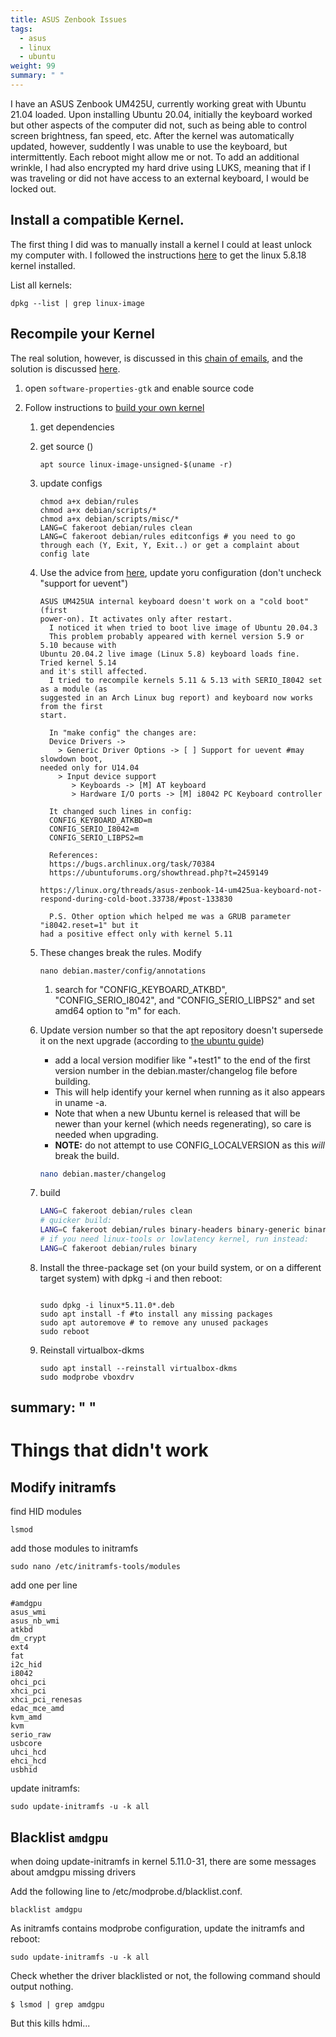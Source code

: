 ```yaml
---
title: ASUS Zenbook Issues
tags:
  - asus
  - linux
  - ubuntu
weight: 99
summary: " "
---
```


I have an ASUS Zenbook UM425U, currently working great with Ubuntu 21.04 loaded.  Upon installing Ubuntu 20.04, initially the keyboard worked but other aspects of the computer did not, such as being able to control screen brightness, fan speed, etc.  After the kernel was automatically updated, however, suddently I was unable to use the keyboard, but intermittently.  Each reboot might allow me or not.  To add an additional wrinkle, I had also encrypted my hard drive using LUKS, meaning that if I was traveling or did not have access to an external keyboard, I would be locked out.

## Install a compatible Kernel.  

The first thing I did was to manually install a kernel I could at least unlock my computer with.  I followed the instructions [here](https://www.how2shout.com/linux/install-linux-5-8-kernel-on-ubuntu-20-04-lts/) to get the linux 5.8.18 kernel installed.

List all kernels:

```
dpkg --list | grep linux-image
```

## Recompile your Kernel

The real solution, however, is discussed in this [chain of emails](https://www.mail-archive.com/search?l=ubuntu-bugs@lists.ubuntu.com&q=subject:%22%5C%5BBug+1943832%5C%5D+Re%5C%3A+Keyboard+doesn%27t+work+on+a+%5C%22cold+boot%5C%22+with+built%5C-in+%5C%22i8042+PC+Keyboard+controller%5C%22+%5C%28ASUS+UM425UA%5C%29%22&o=newest&f=1), and the solution is discussed  [here](https://www.mail-archive.com/ubuntu-bugs@lists.ubuntu.com/msg5955393.html).

1. open ```software-properties-gtk``` and enable source code
1. Follow instructions to [build your own kernel](https://wiki.ubuntu.com/Kernel/BuildYourOwnKernel)

    1. get dependencies
    1. get source ()

        ```
        apt source linux-image-unsigned-$(uname -r)
        ```

    1. update configs
    
        ```
        chmod a+x debian/rules
        chmod a+x debian/scripts/*
        chmod a+x debian/scripts/misc/*
        LANG=C fakeroot debian/rules clean
        LANG=C fakeroot debian/rules editconfigs # you need to go through each (Y, Exit, Y, Exit..) or get a complaint about config late
        ```

    1. Use the advice from [here](https://www.mail-archive.com/ubuntu-bugs@lists.ubuntu.com/msg5955393.html), update yoru configuration (don't uncheck "support for uevent")

        
        ```
        ASUS UM425UA internal keyboard doesn't work on a "cold boot" (first 
        power-on). It activates only after restart.
          I noticed it when tried to boot live image of Ubuntu 20.04.3
          This problem probably appeared with kernel version 5.9 or 5.10 because with 
        Ubuntu 20.04.2 live image (Linux 5.8) keyboard loads fine. Tried kernel 5.14 
        and it's still affected.
          I tried to recompile kernels 5.11 & 5.13 with SERIO_I8042 set as a module (as 
        suggested in an Arch Linux bug report) and keyboard now works from the first 
        start.
          
          In "make config" the changes are:
          Device Drivers ->
            > Generic Driver Options -> [ ] Support for uevent #may slowdown boot, 
        needed only for U14.04
            > Input device support
               > Keyboards -> [M] AT keyboard
               > Hardware I/O ports -> [M] i8042 PC Keyboard controller
          
          It changed such lines in config:
          CONFIG_KEYBOARD_ATKBD=m
          CONFIG_SERIO_I8042=m
          CONFIG_SERIO_LIBPS2=m
          
          References:
          https://bugs.archlinux.org/task/70384
          https://ubuntuforums.org/showthread.php?t=2459149
          
        https://linux.org/threads/asus-zenbook-14-um425ua-keyboard-not-respond-during-cold-boot.33738/#post-133830
          
          P.S. Other option which helped me was a GRUB parameter "i8042.reset=1" but it 
        had a positive effect only with kernel 5.11
        ```

    1. These changes break the rules.  Modify 
        
        ```
        nano debian.master/config/annotations
        ```
        
        1. search for "CONFIG_KEYBOARD_ATKBD", "CONFIG_SERIO_I8042", and "CONFIG_SERIO_LIBPS2" and set amd64 option to "m" for each.
        

    1. Update version number so that the apt repository doesn't supersede it on the next upgrade (according to [the ubuntu guide](https://wiki.ubuntu.com/Kernel/BuildYourOwnKernel#Modifying_the_configuration))

       * add a local version modifier like "+test1" to the end of the first version number in the debian.master/changelog file before building. 
       * This will help identify your kernel when running as it also appears in uname -a. 
       * Note that when a new Ubuntu kernel is released that will be newer than your kernel (which needs regenerating), so care is needed when upgrading. 
       * **NOTE:** do not attempt to use CONFIG_LOCALVERSION as this _will_ break the build. 


       ```bash
       nano debian.master/changelog
       ```

    1. build
    
        ```bash
        LANG=C fakeroot debian/rules clean
        # quicker build:
        LANG=C fakeroot debian/rules binary-headers binary-generic binary-perarch
        # if you need linux-tools or lowlatency kernel, run instead:
        LANG=C fakeroot debian/rules binary
        ```

    1. Install the three-package set (on your build system, or on a different target system) with dpkg -i and then reboot:
    
        ```

        sudo dpkg -i linux*5.11.0*.deb
        sudo apt install -f #to install any missing packages
        sudo apt autoremove # to remove any unused packages
        sudo reboot
        ``` 
    
    1. Reinstall virtualbox-dkms
    
        ```
        sudo apt install --reinstall virtualbox-dkms 
        sudo modprobe vboxdrv
        ```



summary: " "
---

# Things that didn't work

## Modify initramfs

find HID modules

```
lsmod
```

add those modules to initramfs

```
sudo nano /etc/initramfs-tools/modules
```

add one per line

```
#amdgpu 
asus_wmi 
asus_nb_wmi
atkbd 
dm_crypt 
ext4 
fat 
i2c_hid 
i8042
ohci_pci
xhci_pci
xhci_pci_renesas
edac_mce_amd
kvm_amd
kvm
serio_raw
usbcore
uhci_hcd
ehci_hcd
usbhid
```

update initramfs:

```
sudo update-initramfs -u -k all
```


## Blacklist ```amdgpu```

when doing update-initramfs in kernel 5.11.0-31, there are some messages about amdgpu missing drivers

Add the following line to /etc/modprobe.d/blacklist.conf.

```
blacklist amdgpu
```

As initramfs contains modprobe configuration, update the initramfs and reboot:

```
sudo update-initramfs -u -k all
```

Check whether the driver blacklisted or not, the following command should output nothing.

```
$ lsmod | grep amdgpu
```

But this kills hdmi...

